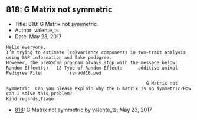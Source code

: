 ## 818: G Matrix not symmetric

- Title: 818: G Matrix not symmetric
- Author: valente_ts
- Date: May 23, 2017
```
Hello everyone,
I’m trying to estimate (co)variance components in two-trait analysis using SNP information and fake pedigree.
However, the preGSf90 program always stop with the message below:
Random Effect(s)   18 Type of Random Effect:	  additive animal Pedigree File:	      renadd18.ped	       
														       
													 G Matrix not
symmetric  Can you please explain why the G matrix is no symmetric?How can I solve this problem?
Kind regards,Tiago 
```

- [818](0818.md): G Matrix not symmetric by valente_ts, May 23, 2017
